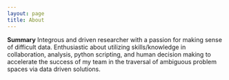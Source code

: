 ```yaml
---
layout: page
title: About
---
```

<!-- Side bar information, summary -->
**Summary** 
Integrous and driven researcher with a passion for making sense of difficult data. Enthusiastic about utilizing skills/knowledge in collaboration, analysis, python scripting, and human decision making to accelerate the success of my team in the traversal of ambiguous problem spaces via data driven solutions.

